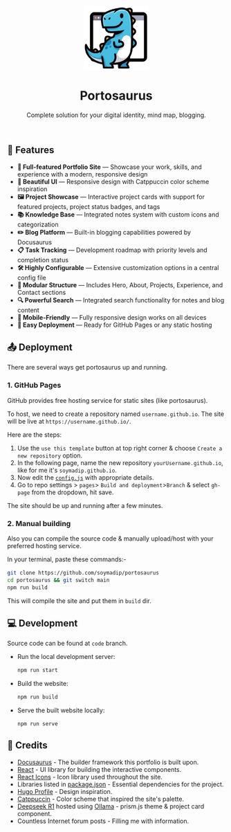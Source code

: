 <div align="center">
    <img src="./static/img/icon.png" width=150>
    <h1>Portosaurus</h1>
    <p>Complete solution for your digital identity, mind map, blogging.</p>
</div>

<br/>


## 🧩 Features

- **📝 Full-featured Portfolio Site** — Showcase your work, skills, and experience with a modern, responsive design
- **🎨 Beautiful UI** — Responsive design with Catppuccin color scheme inspiration
- **🖼️ Project Showcase** — Interactive project cards with support for featured projects, project status badges, and tags
- **📚 Knowledge Base** — Integrated notes system with custom icons and categorization
- **✏️ Blog Platform** — Built-in blogging capabilities powered by Docusaurus
- **📋 Task Tracking** — Development roadmap with priority levels and completion status
- **🛠️ Highly Configurable** — Extensive customization options in a central config file
- **🧩 Modular Structure** — Includes Hero, About, Projects, Experience, and Contact sections
- **🔍 Powerful Search** — Integrated search functionality for notes and blog content
- **📱 Mobile-Friendly** — Fully responsive design works on all devices
- **🚀 Easy Deployment** — Ready for GitHub Pages or any static hosting


## 📤 Deployment

There are several ways get portosaurus up and running.


### 1. GitHub Pages

GitHub provides free hosting service for static sites (like portosaurus).  

To host, we need to create a repository named `username.github.io`. The site will be live at `https://username.github.io/`.

Here are the steps:

1. Use the `use this template` button at top right corner & choose `Create a new repository` option.
2. In the following page, name the new repository `yourUsername.github.io`, like for me it's `soymadip.github.io`.
3. Now edit the [`config.js`](./config.js) with appropriate details.
4. Go to repo settings > `pages`> `Build and deployment`>`Branch` & select `gh-page` from the dropdown, hit save.

The site should be up and running after a few minutes.


### 2. Manual building

Also you can compile the source code & manually upload/host with your preferred hosting service.

In your terminal, paste these commands:-

```bash
git clone https://github.com/soymadip/portosaurus
cd portosaurus && git switch main
npm run build
```
This will compile the site and put them in `build` dir.


## 💻 Development

Source code can be found at `code` branch.

- Run the local development server:

    ```bash
    npm run start
    ```

- Build the website:

    ```bash
    npm run build
    ```

- Serve the built website locally:

    ```bash
    npm run serve
    ```

## 📄 Credits

- [Docusaurus](https://docusaurus.io/) - The builder framework this portfolio is built upon.
- [React](https://react.dev) - UI library for building the interactive components.
- [React Icons](https://react-icons.github.io/) - Icon library used throughout the site.
- Libraries listed in [package.json](./package.json) - Essential dependencies for the project.
- [Hugo Profile](https://hugo-profile.netlify.app/) - Design inspiration.
- [Catppuccin](https://github.com/catppuccin/catppuccin) - Color scheme that inspired the site's palette.
- [Deepseek R1](https://www.deepseek.com/) hosted using [Ollama](https://ollama.com/library/deepseek-r1) - prism.js theme & project card component.
- Countless Internet forum posts - Filling me with information.
